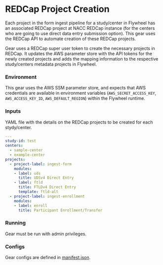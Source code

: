# REDCap Project Creation

Each project in the form ingest pipeline for a study/center in Flywheel has an associated REDCap project at NACC REDCap instance (for the centers who are going to use direct data entry submission option). This gear uses the REDCap API to automate creation of these REDCap projects.

Gear uses a REDCap super user token to create the necessary projects in REDCap. It updates the AWS parameter store with the API tokens for the newly created projects and adds the mapping information to the respective study/centers metadata projects in Flywheel. 

### Environment
This gear uses the AWS SSM parameter store, and expects that AWS credentials are available in environment variables (`AWS_SECRET_ACCESS_KEY`, `AWS_ACCESS_KEY_ID`, `AWS_DEFAULT_REGION`) within the Flywheel runtime.

### Inputs
YAML file with the details on the REDCap projects to be created for each stydy/center.

```yaml
---
study-id: test
centers:
  - sample-center
  - example-center
projects:
  - project-label: ingest-form
    modules:
    - label: uds
      title: UDSv4 Direct Entry
    - label: ftld
      title: FTLDv4 Direct Entry
      template: ftld-alt
  - project-label: ingest-enrollment
    modules:
    - label: enroll
      title: Participant Enrollment/Transfer
```

### Running
Gear must be run with admin privileges.

### Configs
Gear configs are defined in [manifest.json](../../gear/redcap_project_creation/src/docker/manifest.json).
